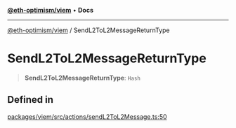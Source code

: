 [**@eth-optimism/viem**](../README.md) • **Docs**

***

[@eth-optimism/viem](../README.md) / SendL2ToL2MessageReturnType

# SendL2ToL2MessageReturnType

> **SendL2ToL2MessageReturnType**: `Hash`

## Defined in

[packages/viem/src/actions/sendL2ToL2Message.ts:50](https://github.com/ethereum-optimism/ecosystem/blob/ab77241754eb52e5f63719e48141efd7250e972b/packages/viem/src/actions/sendL2ToL2Message.ts#L50)
